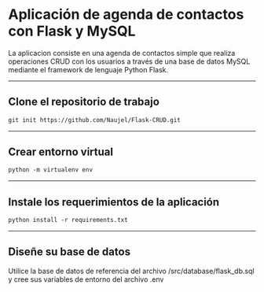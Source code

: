# Aplicación de agenda de contactos con Flask y MySQL

La aplicacion consiste en una agenda de contactos simple que realiza operaciones CRUD con los usuarios a través de una base de datos MySQL mediante el framework de lenguaje Python Flask.
___
## Clone el repositorio de trabajo

```txt
git init https://github.com/Naujel/Flask-CRUD.git
```
___
## Crear entorno virtual

```txt
python -m virtualenv env
```
___
## Instale los requerimientos de la aplicación

```txt
python install -r requirements.txt
```
___
## Diseñe su base de datos

Utilice la base de datos de referencia del archivo /src/database/flask_db.sql y cree sus variables de entorno del archivo .env
